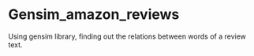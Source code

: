 # Gensim_amazon_reviews

Using gensim library, finding out the relations between words of a review text.

